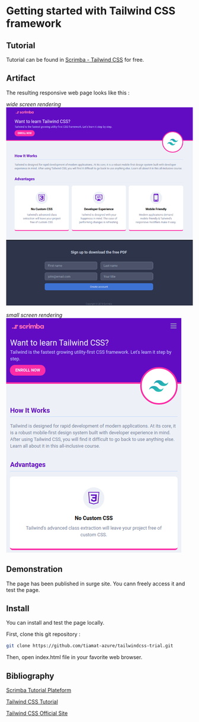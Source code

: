 # Getting started with Tailwind CSS framework

## Tutorial

Tutorial can be found in [Scrimba - Tailwind CSS](https://scrimba.com/p/pdq3QsM/cPJZqqC3) for free.

## Artifact

The resulting responsive web page looks like this :

_wide screen rendering_
![Demo large screen](images/demo-lg.png)

_small screen rendering_
![Demo small screen](images/demo-sm.png)

## Demonstration

The page has been published in surge site.
You cann freely access it and test the page.

## Install

You can install and test the page locally.

First, clone this git repository :

```bash
git clone https://github.com/tiamat-azure/tailwindcss-trial.git
```

Then, open index.html file in your favorite web browser.

## Bibliography

[Scrimba Tutorial Plateform](https://scrimba.com)

[Tailwind CSS Tutorial](https://scrimba.com/p/pdq3QsM/cPJZqqC3)

[Tailwind CSS Official Site](https://tailwindcss.com/)
